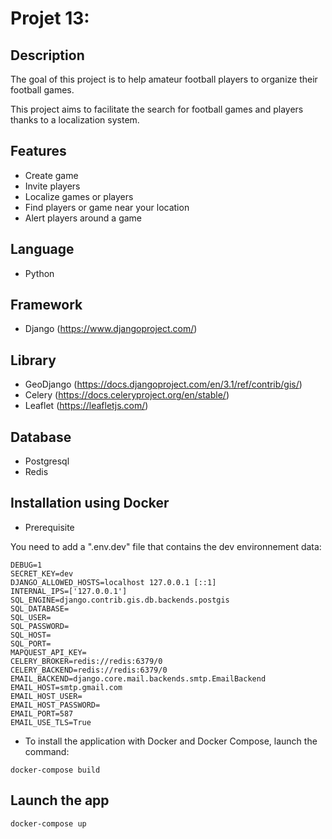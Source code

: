 # Projet 13:

## Description

The goal of this project is to help amateur football players to organize their football games.

This project aims to facilitate the search for football games and players thanks to a localization system.


## Features

* Create game
* Invite players
* Localize games or players
* Find players or game near your location
* Alert players around a game


## Language

* Python

## Framework

* Django (https://www.djangoproject.com/)

## Library

* GeoDjango (https://docs.djangoproject.com/en/3.1/ref/contrib/gis/)
* Celery (https://docs.celeryproject.org/en/stable/)
* Leaflet (https://leafletjs.com/)

## Database

* Postgresql
* Redis



## Installation using Docker


* Prerequisite

You need to add a ".env.dev" file that contains the dev environnement data:

```
DEBUG=1
SECRET_KEY=dev
DJANGO_ALLOWED_HOSTS=localhost 127.0.0.1 [::1] 
INTERNAL_IPS=['127.0.0.1']
SQL_ENGINE=django.contrib.gis.db.backends.postgis
SQL_DATABASE=
SQL_USER=
SQL_PASSWORD=
SQL_HOST=
SQL_PORT=
MAPQUEST_API_KEY=
CELERY_BROKER=redis://redis:6379/0
CELERY_BACKEND=redis://redis:6379/0
EMAIL_BACKEND=django.core.mail.backends.smtp.EmailBackend
EMAIL_HOST=smtp.gmail.com
EMAIL_HOST_USER=
EMAIL_HOST_PASSWORD=
EMAIL_PORT=587
EMAIL_USE_TLS=True
```

* To install the application with Docker and Docker Compose, launch the command:

```
docker-compose build
```


## Launch the app

```
docker-compose up
```